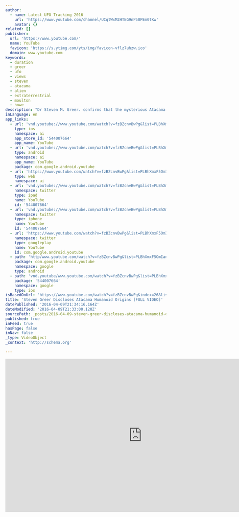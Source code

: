 ```yaml
---
author:
  - name: Latest UFO Tracking 2016
    url: 'https://www.youtube.com/channel/UCqtWxM2HTEG9nP50PEm0tKw'
    avatar: {}
related: []
publisher:
  url: 'https://www.youtube.com/'
  name: YouTube
  favicon: 'https://s.ytimg.com/yts/img/favicon-vflz7uhzw.ico'
  domain: www.youtube.com
keywords:
  - duration
  - greer
  - ufo
  - views
  - steven
  - atacama
  - alien
  - extraterrestrial
  - moulton
  - howe
description: "Dr Steven M. Greer. confirms that the mysterious Atacama humanoid is a real organism and is not a hoax. Whether it's an alien or a human hybrid is yet to be determined. Since the 6-inch tall Atacama Humanoid (nicknamed 'Ata') first lit up major media outlets, the public eye has looked to its strange, distended face for answers."
inLanguage: en
app_links:
  - url: 'vnd.youtube://www.youtube.com/watch?v=fzBZcnvBwPg&list=PLBhXmxF5OmIanAge4EkeOo96i46jaO5JX&index=26&feature=applinks'
    type: ios
    namespace: ai
    app_store_id: '544007664'
    app_name: YouTube
  - url: 'vnd.youtube://www.youtube.com/watch?v=fzBZcnvBwPg&list=PLBhXmxF5OmIanAge4EkeOo96i46jaO5JX&index=26&feature=applinks'
    type: android
    namespace: ai
    app_name: YouTube
    package: com.google.android.youtube
  - url: 'https://www.youtube.com/watch?v=fzBZcnvBwPg&list=PLBhXmxF5OmIanAge4EkeOo96i46jaO5JX&index=26&feature=applinks'
    type: web
    namespace: ai
  - url: 'vnd.youtube://www.youtube.com/watch?v=fzBZcnvBwPg&list=PLBhXmxF5OmIanAge4EkeOo96i46jaO5JX&index=26&feature=applinks'
    namespace: twitter
    type: ipad
    name: YouTube
    id: '544007664'
  - url: 'vnd.youtube://www.youtube.com/watch?v=fzBZcnvBwPg&list=PLBhXmxF5OmIanAge4EkeOo96i46jaO5JX&index=26&feature=applinks'
    namespace: twitter
    type: iphone
    name: YouTube
    id: '544007664'
  - url: 'https://www.youtube.com/watch?v=fzBZcnvBwPg&list=PLBhXmxF5OmIanAge4EkeOo96i46jaO5JX&index=26'
    namespace: twitter
    type: googleplay
    name: YouTube
    id: com.google.android.youtube
  - path: 'http/www.youtube.com/watch?v=fzBZcnvBwPg&list=PLBhXmxF5OmIanAge4EkeOo96i46jaO5JX&index=26'
    package: com.google.android.youtube
    namespace: google
    type: android
  - path: 'vnd.youtube/www.youtube.com/watch?v=fzBZcnvBwPg&list=PLBhXmxF5OmIanAge4EkeOo96i46jaO5JX&index=26'
    package: '544007664'
    namespace: google
    type: ios
isBasedOnUrl: 'https://www.youtube.com/watch?v=fzBZcnvBwPg&index=26&list=PLBhXmxF5OmIanAge4EkeOo96i46jaO5JX'
title: 'Steven Greer Discloses Atacama Humanoid Origins [FULL VIDEO]'
datePublished: '2016-04-09T21:34:16.164Z'
dateModified: '2016-04-09T21:33:00.120Z'
sourcePath: _posts/2016-04-09-steven-greer-discloses-atacama-humanoid-origins-full-video.md
published: true
inFeed: true
hasPage: false
inNav: false
_type: VideoObject
_context: 'http://schema.org'

---
```

<iframe src="https://cdn.embedly.com/widgets/media.html?src=https%3A%2F%2Fwww.youtube.com%2Fembed%2Fvideoseries%3Flist%3DPLBhXmxF5OmIanAge4EkeOo96i46jaO5JX&amp;url=https%3A%2F%2Fwww.youtube.com%2Fwatch%3Fv%3DfzBZcnvBwPg%26index%3D26%26list%3DPLBhXmxF5OmIanAge4EkeOo96i46jaO5JX&amp;image=https%3A%2F%2Fi.ytimg.com%2Fvi%2FfzBZcnvBwPg%2Fhqdefault.jpg&amp;key=b7d04c9b404c499eba89ee7072e1c4f7&amp;type=text%2Fhtml&amp;schema=youtube" width="854" height="480" scrolling="no" frameborder="0" allowfullscreen="allowfullscreen" style=""></iframe>